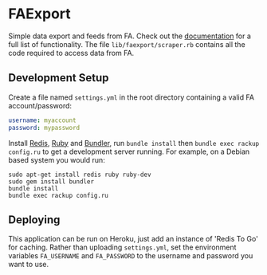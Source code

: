 FAExport
========

Simple data export and feeds from FA.
Check out the [documentation](http://faexport.boothale.net/docs) for a full list of functionality.
The file `lib/faexport/scraper.rb` contains all the code required to access data from FA.

Development Setup
-----------------

Create a file named `settings.yml` in the root directory containing a valid FA account/password:

~~~yaml
username: myaccount
password: mypassword
~~~

Install [Redis](http://redis.io/), [Ruby](https://www.ruby-lang.org/) and [Bundler](http://bundler.io/),
run `bundle install` then `bundle exec rackup config.ru` to get a development server running.
For example, on a Debian based system you would run:

~~~text
sudo apt-get install redis ruby ruby-dev
sudo gem install bundler
bundle install
bundle exec rackup config.ru
~~~

Deploying
---------

This application can be run on Heroku, just add an instance of 'Redis To Go' for caching.
Rather than uploading `settings.yml`, set the environment variables `FA_USERNAME` and `FA_PASSWORD`
to the username and password you want to use.
